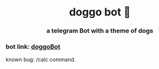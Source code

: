 # <h1 align="center">doggo bot :dog:</h1>
### <p align=center>a telegram Bot with a theme of dogs</P>
### bot link: [doggoBot](https://t.me/doggoinfogetbot)

known bug: /calc command.
